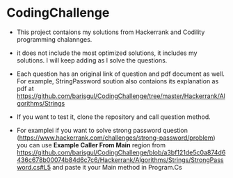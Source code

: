 # CodingChallenge

- This project contaions my solutions from Hackerrank and Codility programming chalannges. 
- it does not include the most optimized solutions, it includes my solutions. I will keep adding as I solve the questions.
- Each question has an original link of question and pdf document as well.<br>
For example, StringPassword soution also contaions its explanation as pdf at https://github.com/barisgul/CodingChallenge/tree/master/Hackerrank/Algorithms/Strings 

- If you want to test it, clone the repository and call question method. 
- For examplei if you want to solve strong password question (https://www.hackerrank.com/challenges/strong-password/problem) you can use **Example Caller From Main**  region from https://github.com/barisgul/CodingChallenge/blob/a3bf121de5c0a874d6436c678b00074b84d6c7c6/Hackerrank/Algorithms/Strings/StrongPassword.cs#L5 and paste it your Main method in Program.Cs
